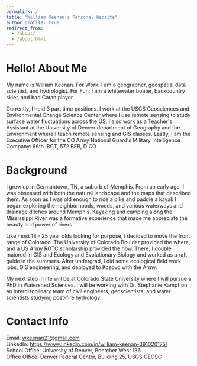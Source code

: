```yaml
---
permalink: /
title: "William Keenan's Personal Website"
author_profile: true
redirect_from: 
  - /about/
  - /about.html
---
```


Hello! About Me
======
My name is William Keenan. For Work: I am a geographer, geospatial data scientist, and hydrologist.
For Fun: I am a whitewater boater, backcountry skier, and bad Catan player.

Currently, I hold 3 part time positions.
I work at the USGS Geosciences and Environmental Change Science Center where I use remote sensing to study surface water fluctuations across the US.
I also work as a Teacher's Assistant at the University of Denver department of Geography and the Environment where I teach remote sensing and GIS classes.
Lastly, I am the Executive Officer for the CO Army National Guard's Military Intelligence Company: 86th IBCT, 572 BEB, D CO

Background
======
I grew up in Germantown, TN, a suburb of Memphis. From an early age, I was obsessed with both the natural landscape and the maps that described them.
As soon as I was old enough to ride a bike and paddle a kayak I began exploring the neighborhoods, woods, and various waterways and drainage ditches around Memphis.
Kayaking and camping along the Mississippi River was a formative experience that made me appreciate the beauty and power of rivers. 

Like most 18 - 25 year olds looking for purpose, I decided to move the front range of Colorado. The University of Colorado Boulder provided the where, and a US Army ROTC scholarship provided the how.
There, I double majored in GIS and Ecology and Evolutionary Biology and worked as a raft guide in the summers. After undergrad, I did some ecological field work jobs, GIS engineering, and deployed to Kosovo with the Army.

My next step in life will be at Colorado State University where I will pursue a PhD in Watershed Sciences.
I will be working with Dr. Stephanie Kampf on an interdiscplinary team of civil engineers, geoscientists, and water scientists studying post-fire hydrology.

Contact Info
======
Email: wkeenan21@gmail.com  
LinkedIn: https://www.linkedin.com/in/william-keenan-391020175/  
School Office: University of Denver, Boetcher West 136  
Office Office: Denver Federal Center, Building 25, USGS GECSC